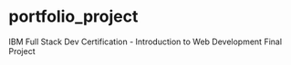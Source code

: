 # portfolio_project
IBM Full Stack Dev Certification - Introduction to Web Development Final Project
